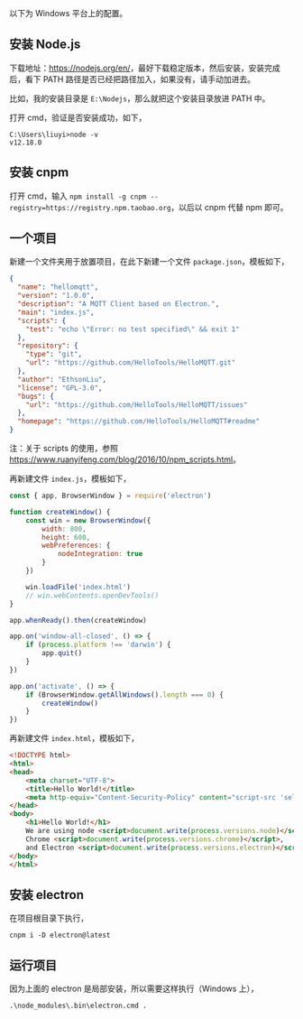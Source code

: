 以下为 Windows 平台上的配置。

## 安装 Node.js

下载地址：<https://nodejs.org/en/>，最好下载稳定版本，然后安装，安装完成后，看下 PATH 路径是否已经把路径加入，如果没有，请手动加进去。

比如，我的安装目录是 `E:\Nodejs`，那么就把这个安装目录放进 PATH 中。

打开 cmd，验证是否安装成功，如下，

```shell
C:\Users\liuyi>node -v
v12.18.0
```

## 安装 cnpm

打开 cmd，输入 `npm install -g cnpm --registry=https://registry.npm.taobao.org`，以后以 cnpm 代替 npm 即可。

## 一个项目

新建一个文件夹用于放置项目，在此下新建一个文件 `package.json`，模板如下，

```json
{
  "name": "hellomqtt",
  "version": "1.0.0",
  "description": "A MQTT Client based on Electron.",
  "main": "index.js",
  "scripts": {
    "test": "echo \"Error: no test specified\" && exit 1"
  },
  "repository": {
    "type": "git",
    "url": "https://github.com/HelloTools/HelloMQTT.git"
  },
  "author": "EthsonLiu",
  "license": "GPL-3.0",
  "bugs": {
    "url": "https://github.com/HelloTools/HelloMQTT/issues"
  },
  "homepage": "https://github.com/HelloTools/HelloMQTT#readme"
}
```

注：关于 scripts 的使用，参照 <https://www.ruanyifeng.com/blog/2016/10/npm_scripts.html>。

再新建文件 `index.js`，模板如下，

```js
const { app, BrowserWindow } = require('electron')

function createWindow() {
    const win = new BrowserWindow({
        width: 800,
        height: 600,
        webPreferences: {
            nodeIntegration: true
        }
    })

    win.loadFile('index.html')
    // win.webContents.openDevTools()
}

app.whenReady().then(createWindow)

app.on('window-all-closed', () => {
    if (process.platform !== 'darwin') {
        app.quit()
    }
})

app.on('activate', () => {
    if (BrowserWindow.getAllWindows().length === 0) {
        createWindow()
    }
})

```

再新建文件 `index.html`，模板如下，

```html
<!DOCTYPE html>
<html>
<head>
    <meta charset="UTF-8">
    <title>Hello World!</title>
    <meta http-equiv="Content-Security-Policy" content="script-src 'self' 'unsafe-inline';" />
</head>
<body>
    <h1>Hello World!</h1>
    We are using node <script>document.write(process.versions.node)</script>,
    Chrome <script>document.write(process.versions.chrome)</script>,
    and Electron <script>document.write(process.versions.electron)</script>.
</body>
</html>
```

## 安装 electron

在项目根目录下执行，

```
cnpm i -D electron@latest
```

## 运行项目

因为上面的 electron 是局部安装，所以需要这样执行（Windows 上），

```
.\node_modules\.bin\electron.cmd .
```
